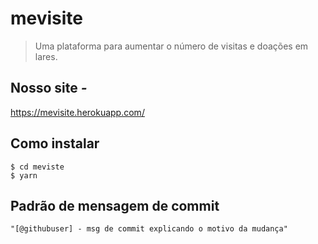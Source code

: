 # mevisite
> Uma plataforma para aumentar o número de visitas e doações em lares.

## Nosso site *-*
https://mevisite.herokuapp.com/

## Como instalar
```
$ cd meviste
$ yarn
```

## Padrão de mensagem de commit
```
"[@githubuser] - msg de commit explicando o motivo da mudança"
```


